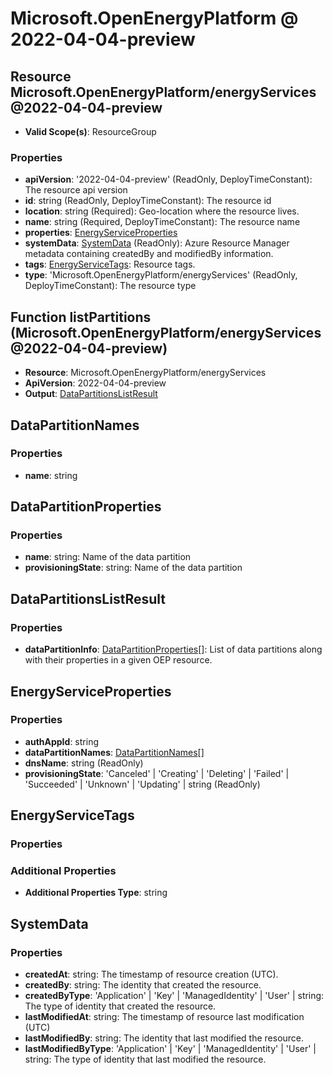 # Microsoft.OpenEnergyPlatform @ 2022-04-04-preview

## Resource Microsoft.OpenEnergyPlatform/energyServices@2022-04-04-preview
* **Valid Scope(s)**: ResourceGroup
### Properties
* **apiVersion**: '2022-04-04-preview' (ReadOnly, DeployTimeConstant): The resource api version
* **id**: string (ReadOnly, DeployTimeConstant): The resource id
* **location**: string (Required): Geo-location where the resource lives.
* **name**: string (Required, DeployTimeConstant): The resource name
* **properties**: [EnergyServiceProperties](#energyserviceproperties)
* **systemData**: [SystemData](#systemdata) (ReadOnly): Azure Resource Manager metadata containing createdBy and modifiedBy information.
* **tags**: [EnergyServiceTags](#energyservicetags): Resource tags.
* **type**: 'Microsoft.OpenEnergyPlatform/energyServices' (ReadOnly, DeployTimeConstant): The resource type

## Function listPartitions (Microsoft.OpenEnergyPlatform/energyServices@2022-04-04-preview)
* **Resource**: Microsoft.OpenEnergyPlatform/energyServices
* **ApiVersion**: 2022-04-04-preview
* **Output**: [DataPartitionsListResult](#datapartitionslistresult)

## DataPartitionNames
### Properties
* **name**: string

## DataPartitionProperties
### Properties
* **name**: string: Name of the data partition
* **provisioningState**: string: Name of the data partition

## DataPartitionsListResult
### Properties
* **dataPartitionInfo**: [DataPartitionProperties](#datapartitionproperties)[]: List of data partitions along with their properties in a given OEP resource.

## EnergyServiceProperties
### Properties
* **authAppId**: string
* **dataPartitionNames**: [DataPartitionNames](#datapartitionnames)[]
* **dnsName**: string (ReadOnly)
* **provisioningState**: 'Canceled' | 'Creating' | 'Deleting' | 'Failed' | 'Succeeded' | 'Unknown' | 'Updating' | string (ReadOnly)

## EnergyServiceTags
### Properties
### Additional Properties
* **Additional Properties Type**: string

## SystemData
### Properties
* **createdAt**: string: The timestamp of resource creation (UTC).
* **createdBy**: string: The identity that created the resource.
* **createdByType**: 'Application' | 'Key' | 'ManagedIdentity' | 'User' | string: The type of identity that created the resource.
* **lastModifiedAt**: string: The timestamp of resource last modification (UTC)
* **lastModifiedBy**: string: The identity that last modified the resource.
* **lastModifiedByType**: 'Application' | 'Key' | 'ManagedIdentity' | 'User' | string: The type of identity that last modified the resource.

